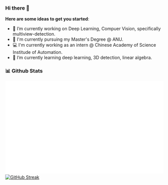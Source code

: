 ### Hi there 👋

**Here are some ideas to get you started**:

- 🔭 I’m currently working on Deep Learning, Compuer Vision, specifically multiview-detection.  
- 📖 I'm currently pursuing my Master's Degree @ ANU.  
- 💻 I'm currently working as an intern @ Chinese Academy of Science Institude of Automation.  
- 🌱 I’m currently learning deep learning, 3D detection, linear algebra.  

### 📊 Github Stats
<a href='https://github.com/ZichengDuan/github-stats-transparent'>
  
![Most Used Languages](https://github.com/ZichengDuan/github-stats-transparent/blob/output/generated/languages.svg)
[![GitHub Streak](https://github-readme-streak-stats.herokuapp.com/?user=ZichengDuan&theme=dark)](https://git.io/streak-stats)
</a>
